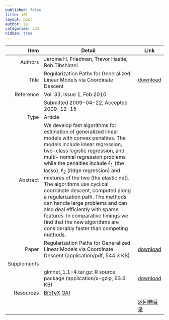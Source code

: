 ```yaml
---
published: false
title: i01
layout: post
author: Yu
categories: v33
hidden: true
---
```


| Item | Detail | Link |
|---:|---|---|
| Authors | Jerome H. Friedman, Trevor Hastie, Rob Tibshirani| |
| Title |Regularization Paths for Generalized Linear Models via Coordinate Descent | [download](http://www.jstatsoft.org/v33/i01/paper) |
| Reference |Vol. 33, Issue 1, Feb 2010 | |
| | Submitted 2009-04-22, Accepted 2009-12-15| | 
| Type | Article| |
| Abstract | We develop fast algorithms for estimation of generalized linear models with convex penalties. The models include linear regression, two-class logistic regression, and multi- nomial regression problems while the penalties include ℓ<sub>1</sub> (the lasso), ℓ<sub>2</sub> (ridge regression) and mixtures of the two (the elastic net). The algorithms use cyclical coordinate descent, computed along a regularization path. The methods can handle large problems and can also deal efficiently with sparse features. In comparative timings we find that the new algorithms are considerably faster than competing methods.| |
| Paper | Regularization Paths for Generalized Linear Models via Coordinate Descent  (application/pdf, 544.3 KB)| [download](http://www.jstatsoft.org/v33/i01/paper) |
| Supplements | | |
| |glmnet_1.1-4.tar.gz: R source package  (application/x-gzip, 63.6 KB)|  [download](http://www.jstatsoft.org/v33/i01/supp/1) |
| Resources | [BibTeX](http://www.jstatsoft.org/v33/i01/bibtex) [OAI](http://www.jstatsoft.org/oai?verb=GetRecord&identifier=oai.jstatsoft/v33/i01&prefix=oai_dc)| |
| |  | [返回卷目录]({{site.baseurl}}/volume/v33.html) |